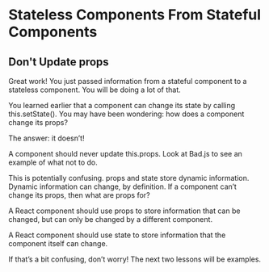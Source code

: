 # Stateless Components From Stateful Components

## Don't Update props

Great work! You just passed information from a stateful component to a stateless component. You will be doing a lot of that.

You learned earlier that a component can change its state by calling this.setState(). You may have been wondering: how does a component change its props?

The answer: it doesn’t!

A component should never update this.props. Look at Bad.js to see an example of what not to do.

This is potentially confusing. props and state store dynamic information. Dynamic information can change, by definition. If a component can’t change its props, then what are props for?

A React component should use props to store information that can be changed, but can only be changed by a different component.

A React component should use state to store information that the component itself can change.

If that’s a bit confusing, don’t worry! The next two lessons will be examples.
